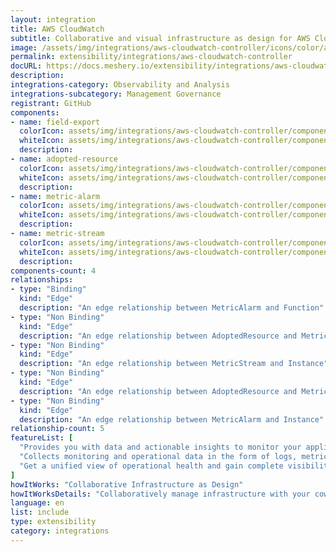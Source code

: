 ```yaml
---
layout: integration
title: AWS CloudWatch
subtitle: Collaborative and visual infrastructure as design for AWS CloudWatch
image: /assets/img/integrations/aws-cloudwatch-controller/icons/color/aws-cloudwatch-controller-color.svg
permalink: extensibility/integrations/aws-cloudwatch-controller
docURL: https://docs.meshery.io/extensibility/integrations/aws-cloudwatch-controller
description: 
integrations-category: Observability and Analysis
integrations-subcategory: Management Governance
registrant: GitHub
components: 
- name: field-export
  colorIcon: assets/img/integrations/aws-cloudwatch-controller/components/field-export/icons/color/field-export-color.svg
  whiteIcon: assets/img/integrations/aws-cloudwatch-controller/components/field-export/icons/white/field-export-white.svg
  description: 
- name: adopted-resource
  colorIcon: assets/img/integrations/aws-cloudwatch-controller/components/adopted-resource/icons/color/adopted-resource-color.svg
  whiteIcon: assets/img/integrations/aws-cloudwatch-controller/components/adopted-resource/icons/white/adopted-resource-white.svg
  description: 
- name: metric-alarm
  colorIcon: assets/img/integrations/aws-cloudwatch-controller/components/metric-alarm/icons/color/metric-alarm-color.svg
  whiteIcon: assets/img/integrations/aws-cloudwatch-controller/components/metric-alarm/icons/white/metric-alarm-white.svg
  description: 
- name: metric-stream
  colorIcon: assets/img/integrations/aws-cloudwatch-controller/components/metric-stream/icons/color/metric-stream-color.svg
  whiteIcon: assets/img/integrations/aws-cloudwatch-controller/components/metric-stream/icons/white/metric-stream-white.svg
  description: 
components-count: 4
relationships: 
- type: "Binding"
  kind: "Edge"
  description: "An edge relationship between MetricAlarm and Function"
- type: "Non Binding"
  kind: "Edge"
  description: "An edge relationship between AdoptedResource and MetricAlarm"
- type: "Non Binding"
  kind: "Edge"
  description: "An edge relationship between MetricStream and Instance"
- type: "Non Binding"
  kind: "Edge"
  description: "An edge relationship between AdoptedResource and MetricStream"
- type: "Non Binding"
  kind: "Edge"
  description: "An edge relationship between MetricAlarm and Instance"
relationship-count: 5
featureList: [
  "Provides you with data and actionable insights to monitor your applications, respond to system-wide performance changes, and optimize resource utilization.",
  "Collects monitoring and operational data in the form of logs, metrics, and traces.",
  "Get a unified view of operational health and gain complete visibility of your AWS resources, applications, and services running on AWS and on-premises."
]
howItWorks: "Collaborative Infrastructure as Design"
howItWorksDetails: "Collaboratively manage infrastructure with your coworkers synchronously sharing the same designs."
language: en
list: include
type: extensibility
category: integrations
---
```


